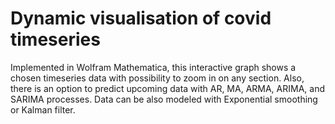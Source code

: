 # Dynamic visualisation of covid timeseries

Implemented in Wolfram Mathematica, this interactive graph shows a chosen timeseries data with possibility to zoom in on any section. Also, there is an option to predict upcoming data with AR, MA, ARMA, ARIMA, and SARIMA processes. Data can be also modeled with Exponential smoothing or Kalman filter.